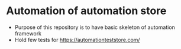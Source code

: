 # Automation of automation store

- Purpose of this repository is to have basic skeleton of automation framework
- Hold few tests for https://automationteststore.com/